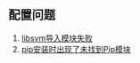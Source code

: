 ## 配置问题
1. [libsvm导入模块失败](./Python/libsvm_install_fallure.md)
1. [pip安装时出现了未找到Pip模块](./Python/pip_not_defined.md)